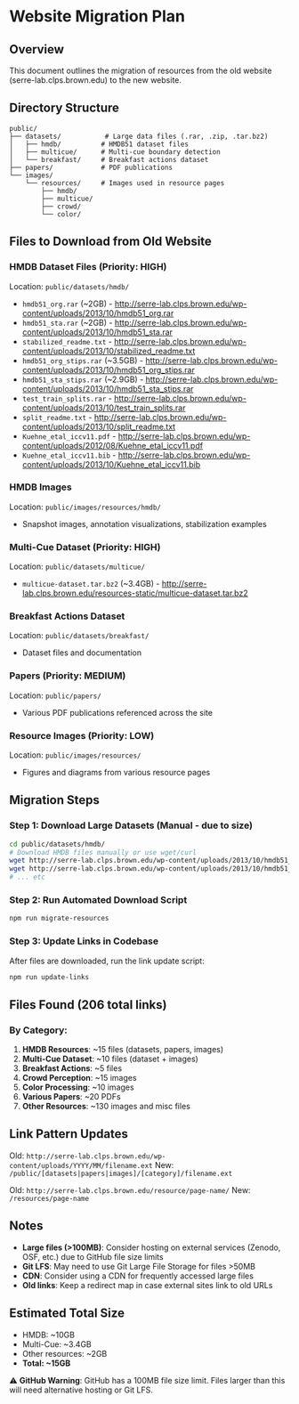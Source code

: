 # Website Migration Plan

## Overview
This document outlines the migration of resources from the old website (serre-lab.clps.brown.edu) to the new website.

## Directory Structure

```
public/
├── datasets/           # Large data files (.rar, .zip, .tar.bz2)
│   ├── hmdb/          # HMDB51 dataset files
│   ├── multicue/      # Multi-cue boundary detection
│   └── breakfast/     # Breakfast actions dataset
├── papers/            # PDF publications
└── images/
    └── resources/     # Images used in resource pages
        ├── hmdb/
        ├── multicue/
        ├── crowd/
        └── color/
```

## Files to Download from Old Website

### HMDB Dataset Files (Priority: HIGH)
Location: `public/datasets/hmdb/`
- `hmdb51_org.rar` (~2GB) - http://serre-lab.clps.brown.edu/wp-content/uploads/2013/10/hmdb51_org.rar
- `hmdb51_sta.rar` (~2GB) - http://serre-lab.clps.brown.edu/wp-content/uploads/2013/10/hmdb51_sta.rar
- `stabilized_readme.txt` - http://serre-lab.clps.brown.edu/wp-content/uploads/2013/10/stabilized_readme.txt
- `hmdb51_org_stips.rar` (~3.5GB) - http://serre-lab.clps.brown.edu/wp-content/uploads/2013/10/hmdb51_org_stips.rar
- `hmdb51_sta_stips.rar` (~2.9GB) - http://serre-lab.clps.brown.edu/wp-content/uploads/2013/10/hmdb51_sta_stips.rar
- `test_train_splits.rar` - http://serre-lab.clps.brown.edu/wp-content/uploads/2013/10/test_train_splits.rar
- `split_readme.txt` - http://serre-lab.clps.brown.edu/wp-content/uploads/2013/10/split_readme.txt
- `Kuehne_etal_iccv11.pdf` - http://serre-lab.clps.brown.edu/wp-content/uploads/2012/08/Kuehne_etal_iccv11.pdf
- `Kuehne_etal_iccv11.bib` - http://serre-lab.clps.brown.edu/wp-content/uploads/2013/10/Kuehne_etal_iccv11.bib

### HMDB Images
Location: `public/images/resources/hmdb/`
- Snapshot images, annotation visualizations, stabilization examples

### Multi-Cue Dataset (Priority: HIGH)
Location: `public/datasets/multicue/`
- `multicue-dataset.tar.bz2` (~3.4GB) - http://serre-lab.clps.brown.edu/resources-static/multicue-dataset.tar.bz2

### Breakfast Actions Dataset
Location: `public/datasets/breakfast/`
- Dataset files and documentation

### Papers (Priority: MEDIUM)
Location: `public/papers/`
- Various PDF publications referenced across the site

### Resource Images (Priority: LOW)
Location: `public/images/resources/`
- Figures and diagrams from various resource pages

## Migration Steps

### Step 1: Download Large Datasets (Manual - due to size)
```bash
cd public/datasets/hmdb/
# Download HMDB files manually or use wget/curl
wget http://serre-lab.clps.brown.edu/wp-content/uploads/2013/10/hmdb51_org.rar
wget http://serre-lab.clps.brown.edu/wp-content/uploads/2013/10/hmdb51_sta.rar
# ... etc
```

### Step 2: Run Automated Download Script
```bash
npm run migrate-resources
```

### Step 3: Update Links in Codebase
After files are downloaded, run the link update script:
```bash
npm run update-links
```

## Files Found (206 total links)

### By Category:
1. **HMDB Resources**: ~15 files (datasets, papers, images)
2. **Multi-Cue Dataset**: ~10 files (dataset + images)
3. **Breakfast Actions**: ~5 files
4. **Crowd Perception**: ~15 images
5. **Color Processing**: ~10 images
6. **Various Papers**: ~20 PDFs
7. **Other Resources**: ~130 images and misc files

## Link Pattern Updates

Old: `http://serre-lab.clps.brown.edu/wp-content/uploads/YYYY/MM/filename.ext`
New: `/public/[datasets|papers|images]/[category]/filename.ext`

Old: `http://serre-lab.clps.brown.edu/resource/page-name/`
New: `/resources/page-name`

## Notes

- **Large files (>100MB)**: Consider hosting on external services (Zenodo, OSF, etc.) due to GitHub file size limits
- **Git LFS**: May need to use Git Large File Storage for files >50MB
- **CDN**: Consider using a CDN for frequently accessed large files
- **Old links**: Keep a redirect map in case external sites link to old URLs

## Estimated Total Size
- HMDB: ~10GB
- Multi-Cue: ~3.4GB
- Other resources: ~2GB
- **Total: ~15GB**

⚠️ **GitHub Warning**: GitHub has a 100MB file size limit. Files larger than this will need alternative hosting or Git LFS.

